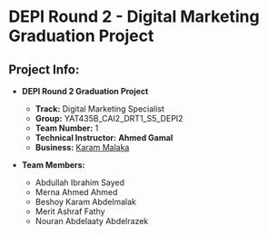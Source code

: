 # DEPI Round 2 - Digital Marketing Graduation Project
## Project Info:

- **DEPI Round 2 Graduation Project**
  
  - **Track:** Digital Marketing Specialist
  - **Group:** YAT435B_CAI2_DRT1_S5_DEPI2
  - **Team Number:** 1
  - **Technical Instructor:** **Ahmed Gamal**
  - **Business:** [Karam Malaka](https://www.facebook.com/Karam.Malaka.IFFCO.Distribution.wholesale/)

- **Team Members:**
  - Abdullah Ibrahim Sayed
  - Merna Ahmed Ahmed
  - Beshoy Karam Abdelmalak
  - Merit Ashraf Fathy
  - Nouran Abdelaaty Abdelrazek
